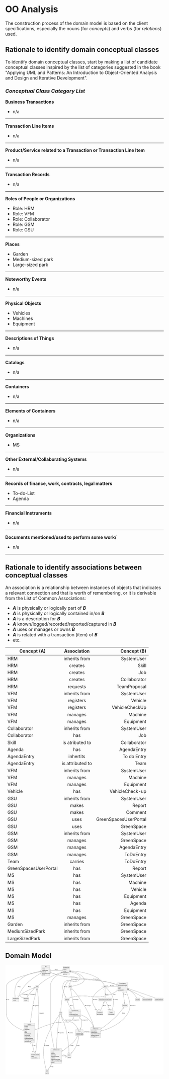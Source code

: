 # OO Analysis

The construction process of the domain model is based on the client specifications, especially the nouns (for _concepts_) and verbs (for _relations_) used.

## Rationale to identify domain conceptual classes
To identify domain conceptual classes, start by making a list of candidate conceptual classes inspired by the list of categories suggested in the book "Applying UML and Patterns: An Introduction to Object-Oriented Analysis and Design and Iterative Development".


### _Conceptual Class Category List_

**Business Transactions**

* n/a

---

**Transaction Line Items**

* n/a

---

**Product/Service related to a Transaction or Transaction Line Item**

* n/a

---

**Transaction Records**

* n/a

---  

**Roles of People or Organizations**

* Role: HRM
* Role: VFM
* Role: Collaborator
* Role: GSM
* Role: GSU

---

**Places**

* Garden
* Medium-sized park
* Large-sized park

---

**Noteworthy Events**

* n/a

---

**Physical Objects**

* Vehicles
* Machines
* Equipment

---

**Descriptions of Things**

* n/a

---

**Catalogs**

* n/a

---

**Containers**

* n/a

---

**Elements of Containers**

* n/a

---

**Organizations**

* MS

---

**Other External/Collaborating Systems**

* n/a

---

**Records of finance, work, contracts, legal matters**

* To-do-List 
* Agenda

---

**Financial Instruments**

* n/a

---

**Documents mentioned/used to perform some work/**

* n/a

---


## Rationale to identify associations between conceptual classes

An association is a relationship between instances of objects that indicates a relevant connection and that is worth of remembering, or it is derivable from the List of Common Associations:

- **_A_** is physically or logically part of **_B_**
- **_A_** is physically or logically contained in/on **_B_**
- **_A_** is a description for **_B_**
- **_A_** known/logged/recorded/reported/captured in **_B_**
- **_A_** uses or manages or owns **_B_**
- **_A_** is related with a transaction (item) of **_B_**
- etc.


| Concept (A) 		 | Association   	  |    Concept (B) |
|----------------|:----------------:|---------------:|
| HRM            |  inherits from   |     SystemUser |
| HRM            |     creates      |          Skill |
| HRM            |     creates      |            Job |
| HRM            |     creates      |   Collaborator |
| HRM            |     requests     |   TeamProposal |
| VFM            |  inherits from   |     SystemUser |
| VFM            |    registers     |        Vehicle |
| VFM            |    registers     | VehicleCheckUp |
| VFM            |     manages      |        Machine |
| VFM            |     manages      |      Equipment |
| Collaborator   |  inherits from   |     SystemUser |
| Collaborator   |       has        |            Job |
| Skill          | is atributed to  |   Collaborator |
| Agenda         |       has        |    AgendaEntry |
| AgendaEntry    |    inhertits     |    To do Entry |
| AgendaEntry    | is attributed to |           Team |
| VFM                     |  inherits from  |                   SystemUser |
| VFM                     |     manages     |                      Machine |
| VFM                     |     manages     |                    Equipment |
| Vehicle                 |       has       |              VehicleCheck-up |
| GSU                     |  inherits from  |                   SystemUser |
| GSU                     |      makes      |                       Report |
| GSU                     |      makes      |                      Comment |
| GSU                     |      uses       |        GreenSpacesUserPortal |
| GSU                     |      uses       |                   GreenSpace |
| GSM                     |  inherits from  |                   SystemUser |
| GSM                     |     manages     |                   GreenSpace |
| GSM                     |     manages     |                  AgendaEntry |
| GSM                     |     manages     |                    ToDoEntry |
| Team                    |     carries     |                    ToDoEntry |
| GreenSpacesUserPortal   |       has       |                       Report |
| MS                      |       has       |                   SystemUser |
| MS                      |       has       |                      Machine |
| MS                      |       has       |                      Vehicle |
| MS                      |       has       |                    Equipment |
| MS                      |       has       |                       Agenda |
| MS                      |       has       |                    Equipment |
| MS                      |     manages     |                   GreenSpace |
| Garden                  |  inherits from  |                   GreenSpace |
| MediumSizedPark         |  inherits from  |                   GreenSpace |
| LargeSizedPark          |  inherits from  |                   GreenSpace |



## Domain Model


![Domain Model](svg/project-domain-model.svg)